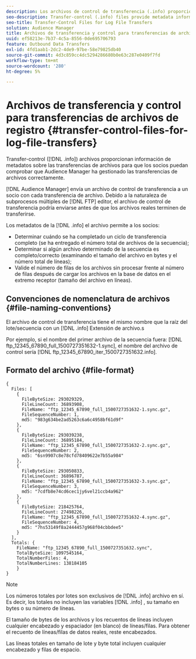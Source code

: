 ```yaml
---
description: Los archivos de control de transferencia (.info) proporcionan información de metadatos sobre las transferencias de archivos para que los socios puedan comprobar que el Audience Manager ha gestionado correctamente las transferencias de archivos.
seo-description: Transfer-control (.info) files provide metadata information about file transfers so that partners can verify that Audience Manager handled file transfers correctly.
seo-title: Transfer-Control Files for Log File Transfers
solution: Audience Manager
title: Archivos de transferencia y control para transferencias de archivos de registro
uuid: ef58213e-7b37-4c5a-8556-0de695706793
feature: Outbound Data Transfers
exl-id: 4fd1aab1-2dc2-4de9-97be-58e79825db40
source-git-commit: 4d3c859cc4dc5294286680b0e63c287e0409f7fd
workflow-type: tm+mt
source-wordcount: '280'
ht-degree: 5%

---
```


# Archivos de transferencia y control para transferencias de archivos de registro {#transfer-control-files-for-log-file-transfers}

Transfer-control ([!DNL .info]) archivos proporcionan información de metadatos sobre las transferencias de archivos para que los socios puedan comprobar que Audience Manager ha gestionado las transferencias de archivos correctamente.

[!DNL Audience Manager] envía un archivo de control de transferencia a un socio con cada transferencia de archivo. Debido a la naturaleza de subprocesos múltiples de [!DNL FTP] editor, el archivo de control de transferencia podría enviarse antes de que los archivos reales terminen de transferirse.

Los metadatos de la [!DNL .info] el archivo permite a los socios:

* Determinar cuándo se ha completado un ciclo de transferencia completo (se ha entregado el número total de archivos de la secuencia);
* Determinar si algún archivo determinado de la secuencia es completo/correcto (examinando el tamaño del archivo en bytes y el número total de líneas);
* Valide el número de filas de los archivos sin procesar frente al número de filas después de cargar los archivos en la base de datos en el extremo receptor (tamaño del archivo en líneas).

## Convenciones de nomenclatura de archivos {#file-naming-conventions}

El archivo de control de transferencia tiene el mismo nombre que la raíz del lote/secuencia con un [!DNL .info] Extensión de archivo.s

Por ejemplo, si el nombre del primer archivo de la secuencia fuera: [!DNL ftp_12345_67890_full_1500727351632-1.sync], el nombre del archivo de control sería [!DNL ftp_12345_67890_iter_1500727351632.info].

## Formato del archivo {#file-format}

```
{
  Files: [
    {
      FileByteSize: 293029329,
      FileLineCount: 36893908,
      FileName: "ftp_12345_67890_full_1500727351632-1.sync.gz",
      FileSequenceNumber: 1,
      md5: "983g634be2ad5263c6a6c4958bf61d9f"
    },
    {
      FileByteSize: 293039238,
      FileLineCount: 36895184,
      FileName: "ftp_12345_67890_full_1500727351632-2.sync.gz",
      FileSequenceNumber: 2,
      md5: "6sn9907c8e78cfd78409622e7b55a984"
    },
    {
      FileByteSize: 293050833,
      FileLineCount: 36896787,
      FileName: "ftp_12345_67890_full_1500727351632-3.sync.gz",
      FileSequenceNumber: 3,
      md5: "7cdfb8e74cd6cec1jy6vel21ccb4a962"
    },
    {
      FileByteSize: 218425764,
      FileLineCount: 27498226,
      FileName: "ftp_12345_67890_full_1500727351632-4.sync.gz",
      FileSequenceNumber: 4,
      md5: "7hs53149f8a2444457g968f04cbbdee5"
    }
  ],
  Totals: {
    FileName: "ftp_12345_67890_full_1500727351632.sync",
    TotalByteSize: 1097545164,
    TotalNumberFiles: 4,
    TotalNumberLines: 138184105
    }
}
```

>[!NOTE]
>
> Los números totales por lotes son exclusivos de [!DNL .info] archivo en sí. Es decir, los totales no incluyen las variables [!DNL .info] , su tamaño en bytes o su número de líneas.
>
> El tamaño de bytes de los archivos y los recuentos de líneas incluyen cualquier encabezado y espaciador (en blanco) de líneas/filas. Para obtener el recuento de líneas/filas de datos reales, reste encabezados.
>
> Las líneas totales en tamaño de lote y byte total incluyen cualquier encabezado y filas de espacio.
